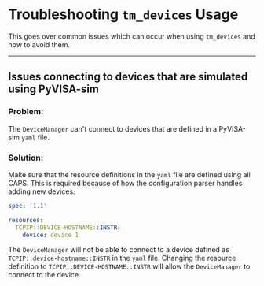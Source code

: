# Troubleshooting `tm_devices` Usage

This goes over common issues which can occur when using `tm_devices` and how to
avoid them.

______________________________________________________________________

## Issues connecting to devices that are simulated using PyVISA-sim

### Problem:

The `DeviceManager` can't connect to devices that are defined in a PyVISA-sim
`yaml` file.

### Solution:

Make sure that the resource definitions in the `yaml` file are defined using all
CAPS. This is required because of how the configuration parser handles adding
new devices.

```yaml
spec: '1.1'

resources:
  TCPIP::DEVICE-HOSTNAME::INSTR:
    device: device 1
```

The `DeviceManager` will not be able to connect to a device defined as
`TCPIP::device-hostname::INSTR` in the `yaml` file. Changing the resource
definition to `TCPIP::DEVICE-HOSTNAME::INSTR` will allow the `DeviceManager` to
connect to the device.

